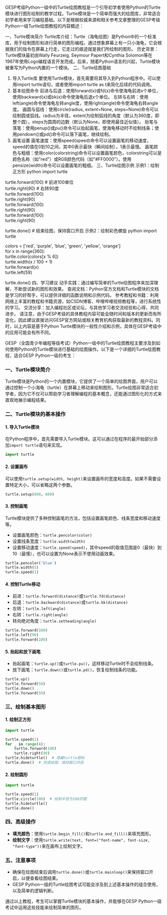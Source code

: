 GESP考级Python一级中的Turtle绘图教程是一个引导初学者使用Python的Turtle模块进行图形绘制的教学过程。Turtle模块是一个简单而强大的绘图库，非常适合初学者用来学习编程基础。以下是根据权威来源和相关参考文章整理的GESP考级Python一级Turtle绘图教程的内容概述：

一、Turtle模块简介
Turtle库介绍：Turtle（海龟绘图）是Python中的一个标准库，用于绘制图形和进行简单的图形编程。通过想象屏幕上有一只小海龟，它会根据我们的指令在屏幕上行走，它走过的痕迹就是我们所绘制的图形。
历史背景：Turtle模块最初由Wally Feurzeig, Seymour Papert和Cynthia Solomon等在1967年使用Logo编程语言开发而成。后来，随着Python语言的兴起，Turtle模块被重写为Python内置的一个模块。
二、Turtle绘图基础
1. 导入Turtle库
要使用Turtle模块，首先需要将其导入到Python程序中。可以使用import turtle语句，或者使用import turtle as t来简化后续的代码调用。
2. 基本绘图命令
前进与后退：使用forward(x)或fd(x)命令使海龟前进x个单位，使用backward(x)或bk(x)命令使海龟后退x个单位。
左转与右转：使用left(angle)命令使海龟左转angle度，使用right(angle)命令使海龟右转angle度。
画圆与弧线：使用circle(radius, extent=None, steps=None)命令可以绘制圆或弧线。radius为半径，extent为绘制弧线的角度（默认为360度，即整个圆），steps为圆周的边数（默认为None，即使用最佳近似值）。
抬笔与落笔：使用penup()或pu()命令可以抬起画笔，使海龟移动时不绘制线条；使用pendown()或pd()命令可以落下画笔，继续绘制。
3. 画笔设置
画笔速度：使用speed(speed)命令可以设置画笔的移动速度，speed的值在0到10之间，其中0表示最快（瞬间绘制），1表示最慢。
画笔颜色与粗细：使用color(colorstring)命令可以设置画笔颜色，colorstring可以是颜色名称（如"red"）或RGB颜色代码（如"#FF0000"）。使用pensize(width)命令可以设置画笔的粗细。
三、Turtle绘图示例
示例1：绘制正方形
python
import turtle  
  
turtle.forward(100)  # 前进100单位  
turtle.right(90)     # 右转90度  
turtle.forward(100)  
turtle.right(90)  
turtle.forward(100)  
turtle.right(90)  
turtle.forward(100)  
turtle.right(90)  
  
turtle.done()  # 结束绘图，保持窗口开启
示例2：绘制彩色螺旋
python
import turtle  
  
colors = ['red', 'purple', 'blue', 'green', 'yellow', 'orange']  
for x in range(360):  
    turtle.color(colors[x % 6])  
    turtle.width(x / 100 + 1)  
    turtle.forward(x)  
    turtle.left(59)  
  
turtle.done()
四、学习建议
动手实践：通过编写简单的Turtle绘图程序来加深理解，不断尝试新的图形和效果。
查阅文档：Python官方文档和Turtle模块的文档是学习的好帮手，可以提供详细的函数说明和示例代码。
参考教程和书籍：利用网络上丰富的教程和书籍资源，如CSDN博客、哔哩哔哩视频教程等，进行系统性的学习。
交流分享：加入编程社区或论坛，与其他学习者交流经验和心得，共同进步。
请注意，由于GESP考级的具体教程内容可能会随时间和版本的更新而有所变化，因此建议直接访问GESP官方网站或相关教育机构获取最新的教程资料。同时，以上内容是基于Python Turtle模块的一般性介绍和示例，具体在GESP考级中的应用可能会有所不同。

GESP（全国青少年编程等级考试）Python一级中的Turtle绘图教程主要涉及到如何使用Python的Turtle模块进行基础的绘图操作。以下是一个详细的Turtle绘图教程，适合GESP Python一级的考生：

### 一、Turtle模块简介

Turtle模块是Python的一个内置模块，它提供了一个简单的绘图界面，用户可以通过控制一个小海龟（turtle）在屏幕上移动来绘制图形。Turtle绘图非常适合初学者，因为它不仅可以帮助学习者理解编程的基本概念，还能通过图形化的方式来直观地展示编程结果。

### 二、Turtle模块的基本操作

#### 1. 导入Turtle模块

在Python程序中，首先需要导入Turtle模块。这可以通过在程序的最开始部分添加`import turtle`语句来实现。

```python
import turtle
```

#### 2. 设置画布

可以使用`turtle.setup(width, height)`来设置画布的宽度和高度。如果不需要设置特定大小，可以省略这两个参数。

```python
turtle.setup(800, 600)
```

#### 3. 控制画笔

Turtle模块提供了多种控制画笔的方法，包括设置画笔颜色、线条宽度和移动速度等。

- 设置画笔颜色：`turtle.pencolor(color)`
- 设置线条宽度：`turtle.width(width)`
- 设置移动速度：`turtle.speed(speed)`，其中speed的取值范围是0（最快）到10（最慢），也可以设置为None表示不使用动画效果。

```python
turtle.pencolor('blue')
turtle.width(5)
turtle.speed(1)
```

#### 4. 控制Turtle移动

- 前进：`turtle.forward(distance)`或`turtle.fd(distance)`
- 后退：`turtle.backward(distance)`或`turtle.bk(distance)`
- 左转：`turtle.left(angle)`
- 右转：`turtle.right(angle)`
- 转向绝对角度：`turtle.setheading(angle)`

```python
turtle.forward(100)
turtle.left(90)
turtle.forward(100)
```

#### 5. 抬起和放下画笔

- 抬起画笔：`turtle.up()`或`turtle.pu()`，这样移动Turtle时不会绘制线条。
- 放下画笔：`turtle.down()`或`turtle.pd()`，恢复绘制线条的功能。

```python
turtle.up()
turtle.forward(50)
turtle.down()
turtle.forward(50)
```

### 三、绘制基本图形

#### 1. 绘制正方形

```python
import turtle

turtle.speed(1)
for _ in range(4):
    turtle.forward(100)
    turtle.right(90)
turtle.hideturtle()  # 隐藏turtle图标
turtle.done()  # 完成绘图，保持窗口开启
```

#### 2. 绘制圆形

```python
import turtle

turtle.speed(1)
turtle.circle(100)  # 绘制半径为100的圆
turtle.hideturtle()
turtle.done()
```

### 四、高级操作

- **填充颜色**：使用`turtle.begin_fill()`和`turtle.end_fill()`来填充图形。
- **绘制文字**：使用`turtle.write(text, font=("font-name", font-size, "font-type"))`来在画布上绘制文字。

### 五、注意事项

- 确保在绘图结束后调用`turtle.done()`或`turtle.mainloop()`来保持窗口开启，以便查看绘图结果。
- GESP Python一级的Turtle绘图考试可能会涉及到上述基本操作的组合使用，以及简单的逻辑判断。

通过以上教程，考生可以掌握Turtle模块的基本操作，并能够在GESP Python一级考试中运用这些技能来绘制简单的图形。
